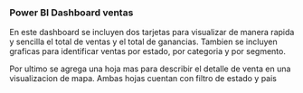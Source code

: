 ### Power BI Dashboard ventas
En este dashboard se incluyen dos tarjetas para visualizar de manera rapida y sencilla el total de ventas y el total de ganancias.
Tambien se incluyen graficas para identificar ventas por estado, por categoria y por segmento.

Por ultimo se agrega una hoja mas para describir el detalle de venta en una visualizacion de mapa.
Ambas hojas cuentan con filtro de estado y pais
